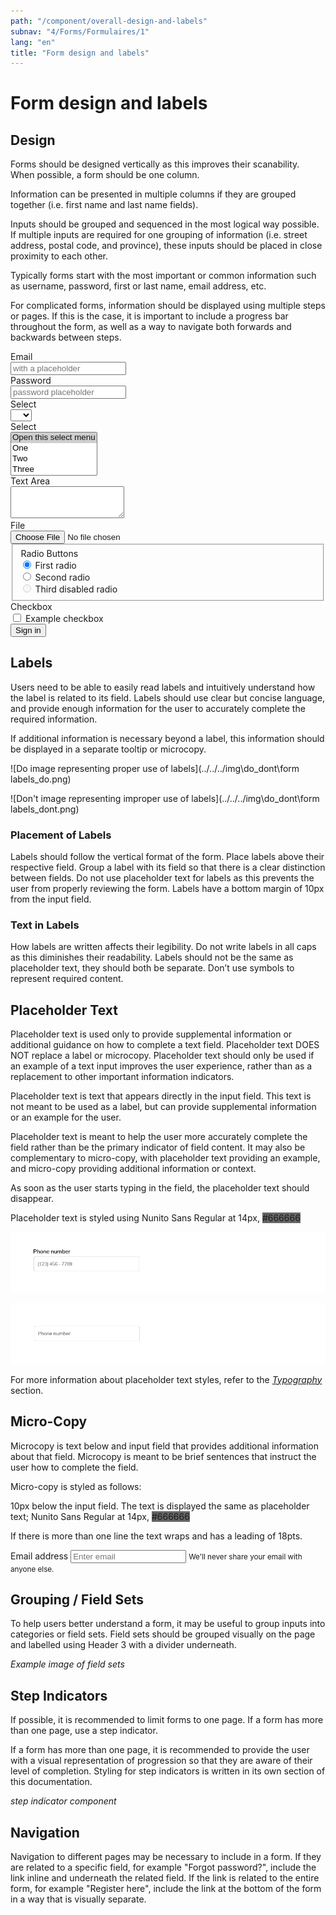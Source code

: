 ```yaml
---
path: "/component/overall-design-and-labels"
subnav: "4/Forms/Formulaires/1"
lang: "en"
title: "Form design and labels"
---
```


# Form design and labels

## Design

Forms should be designed vertically as this improves their scanability. When possible, a form should be one column.

Information can be presented in multiple columns if they are grouped together \(i.e. first name and last name fields\).

Inputs should be grouped and sequenced in the most logical way possible. If multiple inputs are required for one grouping of information \(i.e. street address, postal code, and province\), these inputs should be placed in close proximity to each other.

Typically forms start with the most important or common information such as username, password, first or last name, email address, etc.

For complicated forms, information should be displayed using multiple steps or pages. If this is the case, it is important to include a progress bar throughout the form, as well as a way to navigate both forwards and backwards between steps.

<form>
  <div class="form-group row">
    <label for="inputEmail3" class="col-sm-2 col-form-label">Email</label>
    <div class="col-sm-10">
      <input type="email" class="form-control" id="inputEmail3" placeholder="with a placeholder">
    </div>
  </div>
  <div class="form-group row">
    <label for="inputPassword3" class="col-sm-2 col-form-label">Password</label>
    <div class="col-sm-10">
      <input type="password" class="form-control" id="inputPassword3" placeholder="password placeholder">
    </div>
  </div>
  <div class="form-group row">
    <label for="inputSelect" class="col-sm-2 col-form-label">Select</label>
    <div class="col-sm-10">
      <select class="form-control" id="inputSelect">
        <option selected></option>
        <option>...</option>
      </select>
    </div>
  </div>
  <div class="form-group row">
    <label for="inputSelect2" class="col-sm-2 col-form-label">Select</label>
    <div class="col-sm-10">
        <select class="custom-select" id="inputSelect2" multiple>
            <option selected>Open this select menu</option>
            <option value="1">One</option>
            <option value="2">Two</option>
            <option value="3">Three</option>
        </select>
    </div>
  </div>
  <div class="form-group row">
    <label for="exampleFormControlTextarea1" class="col-sm-2 col-form-label">Text Area</label>
    <div class="col-sm-10">
      <textarea class="form-control" id="exampleFormControlTextarea1" rows="3"></textarea>
    </div>
  </div>
  <div class="form-group row">
    <label for="exampleFormControlFile1" class="col-sm-2 col-form-label">File</label>
    <div class="col-sm-10">
      <input type="file" class="form-control-file" id="exampleFormControlFile1">
    </div>
  </div>
  <fieldset class="form-group">
    <div class="row">
      <legend class="col-form-label col-sm-2 pt-0">Radio Buttons</legend>
      <div class="col-sm-10">
        <div class="form-check">
          <input class="form-check-input" type="radio" name="gridRadios" id="gridRadios1" value="option1" checked>
          <label class="form-check-label" for="gridRadios1">
            First radio
          </label>
        </div>
        <div class="form-check">
          <input class="form-check-input" type="radio" name="gridRadios" id="gridRadios2" value="option2">
          <label class="form-check-label" for="gridRadios2">
            Second radio
          </label>
        </div>
        <div class="form-check disabled">
          <input class="form-check-input" type="radio" name="gridRadios" id="gridRadios3" value="option3" disabled>
          <label class="form-check-label" for="gridRadios3">
            Third disabled radio
          </label>
        </div>
      </div>
    </div>
  </fieldset>
  <div class="form-group row">
    <div class="col-sm-2">Checkbox</div>
    <div class="col-sm-10">
      <div class="form-check">
        <input class="form-check-input" type="checkbox" id="gridCheck1">
        <label class="form-check-label" for="gridCheck1">
          Example checkbox
        </label>
      </div>
    </div>
  </div>
  <div class="form-group row">
    <div class="col-sm-10">
      <button type="submit" class="btn btn-primary">Sign in</button>
    </div>
  </div>
</form>

<codeblock html='
    <form>
    <div class="form-group row">
        <label for="inputEmail3" class="col-sm-2 col-form-label">Email</label>
        <div class="col-sm-10">
        <input type="email" class="form-control" id="inputEmail3" placeholder="with a placeholder">
        </div>
    </div>
    <div class="form-group row">
        <label for="inputPassword3" class="col-sm-2 col-form-label">Password</label>
        <div class="col-sm-10">
        <input type="password" class="form-control" id="inputPassword3" placeholder="password placeholder">
        </div>
    </div>
    <div class="form-group row">
        <label for="inputSelect" class="col-sm-2 col-form-label">Select</label>
        <div class="col-sm-10">
        <select class="form-control" id="inputSelect">
            <option selected></option>
            <option>...</option>
        </select>
        </div>
    </div>
    <div class="form-group row">
        <label for="inputSelect" class="col-sm-2 col-form-label">Select</label>
        <div class="col-sm-10">
            <select class="custom-select" multiple>
                <option selected>Open this select menu</option>
                <option value="1">One</option>
                <option value="2">Two</option>
                <option value="3">Three</option>
            </select>
        </div>
    </div>
    <div class="form-group row">
        <label for="exampleFormControlTextarea1" class="col-sm-2 col-form-label">Text Area</label>
        <div class="col-sm-10">
        <textarea class="form-control" id="exampleFormControlTextarea1" rows="3"></textarea>
        </div>
    </div>
    <div class="form-group row">
        <label for="exampleFormControlFile1" class="col-sm-2 col-form-label">File</label>
        <div class="col-sm-10">
        <input type="file" class="form-control-file" id="exampleFormControlFile1">
        </div>
    </div>
    <fieldset class="form-group">
        <div class="row">
        <legend class="col-form-label col-sm-2 pt-0">Radio Buttons</legend>
        <div class="col-sm-10">
            <div class="form-check">
            <input class="form-check-input" type="radio" name="gridRadios" id="gridRadios1" value="option1" checked>
            <label class="form-check-label" for="gridRadios1">
                First radio
            </label>
            </div>
            <div class="form-check">
            <input class="form-check-input" type="radio" name="gridRadios" id="gridRadios2" value="option2">
            <label class="form-check-label" for="gridRadios2">
                Second radio
            </label>
            </div>
            <div class="form-check disabled">
            <input class="form-check-input" type="radio" name="gridRadios" id="gridRadios3" value="option3" disabled>
            <label class="form-check-label" for="gridRadios3">
                Third disabled radio
            </label>
            </div>
        </div>
        </div>
    </fieldset>
    <div class="form-group row">
        <div class="col-sm-2">Checkbox</div>
        <div class="col-sm-10">
        <div class="form-check">
            <input class="form-check-input" type="checkbox" id="gridCheck1">
            <label class="form-check-label" for="gridCheck1">
            Example checkbox
            </label>
        </div>
        </div>
    </div>
    <div class="form-group row">
        <div class="col-sm-10">
        <button type="submit" class="btn btn-primary">Sign in</button>
        </div>
    </div>
    </form>'   
    react='
    <Form>
        <FormGroup row>
          <Label for="exampleEmail" sm={2}>Email</Label>
          <Col sm={10}>
            <Input type="email" name="email" id="exampleEmail" placeholder="with a placeholder" />
          </Col>
        </FormGroup>
        <FormGroup row>
          <Label for="examplePassword" sm={2}>Password</Label>
          <Col sm={10}>
            <Input type="password" name="password" id="examplePassword" placeholder="password placeholder" />
          </Col>
        </FormGroup>
        <FormGroup row>
          <Label for="exampleSelect" sm={2}>Select</Label>
          <Col sm={10}>
            <Input type="select" name="select" id="exampleSelect" />
          </Col>
        </FormGroup>
        <FormGroup row>
          <Label for="exampleSelectMulti" sm={2}>Select Multiple</Label>
          <Col sm={10}>
            <Input type="select" name="selectMulti" id="exampleSelectMulti" multiple />
          </Col>
        </FormGroup>
        <FormGroup row>
          <Label for="exampleText" sm={2}>Text Area</Label>
          <Col sm={10}>
            <Input type="textarea" name="text" id="exampleText" />
          </Col>
        </FormGroup>
        <FormGroup row>
          <Label for="exampleFile" sm={2}>File</Label>
          <Col sm={10}>
            <Input type="file" name="file" id="exampleFile" />
            <FormText color="muted">
              This is some placeholder block-level help text for the above input.
              It is a bit lighter and easily wraps to a new line.
            </FormText>
          </Col>
        </FormGroup>
        <FormGroup tag="fieldset" row>
          <legend className="col-form-label col-sm-2">Radio Buttons</legend>
          <Col sm={10}>
            <FormGroup check>
              <Label check>
                <Input type="radio" name="radio2" />{}
                First Radio
              </Label>
            </FormGroup>
            <FormGroup check>
              <Label check>
                <Input type="radio" name="radio2" />{}
                Second Radio
              </Label>
            </FormGroup>
            <FormGroup check disabled>
              <Label check>
                <Input type="radio" name="radio2" disabled />{}
                Third disabled radio
              </Label>
            </FormGroup>
          </Col>
        </FormGroup>
        <FormGroup row>
          <Label for="checkbox2" sm={2}>Checkbox</Label>
          <Col sm={{ size: 10 }}>
            <FormGroup check>
              <Label check>
                <Input type="checkbox" id="checkbox2" />{}
                Example checkbox
              </Label>
            </FormGroup>
          </Col>
        </FormGroup>
        <FormGroup check row>
          <Col sm={{ size: 10, offset: 2 }}>
            <Button>Sign in</Button>
          </Col>
        </FormGroup>
    </Form>'>
</codeblock>

## Labels

Users need to be able to easily read labels and intuitively understand how the label is related to its field. Labels should use clear but concise language, and provide enough information for the user to accurately complete the required information.

If additional information is necessary beyond a label, this information should be displayed in a separate tooltip or microcopy.

![Do image representing proper use of labels](../../../img\do_dont\form labels_do.png)

![Don't image representing improper use of labels](../../../img\do_dont\form labels_dont.png)

### Placement of Labels

Labels should follow the vertical format of the form. Place labels above their respective field. Group a label with its field so that there is a clear distinction between fields. Do not use placeholder text for labels as this prevents the user from properly reviewing the form. Labels have a bottom margin of 10px from the input field.

### Text in Labels

How labels are written affects their legibility. Do not write labels in all caps as this diminishes their readability. Labels should not be the same as placeholder text, they should both be separate. Don’t use symbols to represent required content.

## Placeholder Text

Placeholder text is used only to provide supplemental information or additional guidance on how to complete a text field. Placeholder text DOES NOT replace a label or microcopy. Placeholder text should only be used if an example of a text input improves the user experience, rather than as a replacement to other important information indicators.

Placeholder text is text that appears directly in the input field. This text is not meant to be used as a label, but can provide supplemental information or an example for the user.

Placeholder text is meant to help the user more accurately complete the field rather than be the primary indicator of field content. It may also be complementary to micro-copy, with placeholder text providing an example, and micro-copy providing additional information or context.

As soon as the user starts typing in the field, the placeholder text should disappear.

Placeholder text is styled using Nunito Sans Regular at 14px, <badge style="background-color: #666666;">#666666</badge>

![Do image representing proper use of placeholder text](../../../img\do_dont\placeholder_do.png)

![Don't image representing improper use of placeholder text](../../../img\do_dont\placeholder_dont.png)

For more information about placeholder text styles, refer to the [_Typography_](typography.md) section.

## Micro-Copy

Microcopy is text below and input field that provides additional information about that field. Microcopy is meant to be brief sentences that instruct the user how to complete the field.

Micro-copy is styled as follows:

10px below the input field. The text is displayed the same as placeholder text; Nunito Sans Regular at 14px, <badge style="background-color: #666666;">#666666</badge>

If there is more than one line the text wraps and has a leading of 18pts.

<form>
  <div class="form-group">
    <label for="exampleInputEmail1">Email address</label>
    <input type="email" class="form-control" id="exampleInputEmail1" aria-describedby="emailHelp" placeholder="Enter email">
    <small id="emailHelp" class="form-text text-muted">We'll never share your email with anyone else.</small>
  </div>
<form>

<codeblock 
    html='
    <form>
        <div class="form-group">
            <label for="exampleInputEmail1">Email address</label>
            <input type="email" class="form-control" id="exampleInputEmail1" aria-describedby="emailHelp" placeholder="Enter email">
            <small id="emailHelp" class="form-text text-muted">We will never share your email with anyone else.</small>
        </div>
    <form>' 
    react='
    <Form>
       <FormGroup>
          <Label for="exampleEmail">Email address</Label>
          <Input />
          <FormFeedback>You will not be able to see this</FormFeedback>
          <FormText>We will never share your email with anyone else.</FormText>
        </FormGroup>
    </Form>
    ' />
</codeblock>

## Grouping / Field Sets

To help users better understand a form, it may be useful to group inputs into categories or field sets. Field sets should be grouped visually on the page and labelled using Header 3 with a divider underneath.

*Example image of field sets*

## Step Indicators
If possible, it is recommended to limit forms to one page. If a form has more than one page, use a step indicator.

If a form has more than one page, it is recommended to provide the user with a visual representation of progression so that they are aware of their level of completion. Styling for step indicators is written in its own section of this documentation.

*step indicator component*

## Navigation

Navigation to different pages may be necessary to include in a form. If they are related to a specific field, for example "Forgot password?", include the link inline and underneath the related field. If the link is related to the entire form, for example "Register here", include the link at the bottom of the form in a way that is visually separate.
